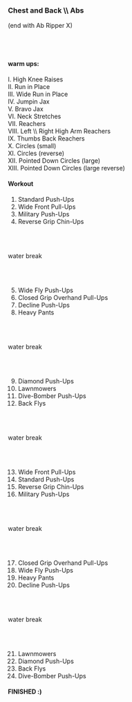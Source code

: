 <h3> Chest and Back \\ Abs </h3>
(end with Ab Ripper X)

<br>
</br>
<br>
</br>


<h4> warm ups: </h4>
 I. High Knee Raises 
<br> II. Run in Place 
<br> III. Wide Run in Place
<br> IV. Jumpin Jax
<br> V. Bravo Jax 
<br> VI. Neck Stretches 
<br> VII. Reachers
<br> VIII. Left \\ Right High Arm Reachers 
<br> IX. Thumbs Back Reachers 
<br> X. Circles (small)
<br> XI. Circles (reverse)
<br> XII. Pointed Down Circles (large)
<br> XIII. Pointed Down Circles (large reverse)


</br>

<h4> Workout </h4>

1. Standard Push-Ups
2. Wide Front Pull-Ups 
3. Military Push-Ups
4. Reverse Grip Chin-Ups

<br>
</br>

water break

<br>
</br>

5. Wide Fly Push-Ups
6. Closed Grip Overhand Pull-Ups
7. Decline Push-Ups
8. Heavy Pants

<br>
</br>

water break

<br>
</br>

9. Diamond Push-Ups
10. Lawnmowers
11. Dive-Bomber Push-Ups
12. Back Flys

<br>
</br>

water break

<br>
</br>

13. Wide Front Pull-Ups
14. Standard Push-Ups
15. Reverse Grip Chin-Ups
16. Military Push-Ups

<br>
</br>

water break

<br>
</br>

17. Closed Grip Overhand Pull-Ups
18. Wide Fly Push-Ups
19. Heavy Pants
20. Decline Push-Ups

<br>
</br>

water break

<br>
</br>

21. Lawnmowers
22. Diamond Push-Ups
23. Back Flys
24. Dive-Bomber Push-Ups

<h4> FINISHED :) </h4>
